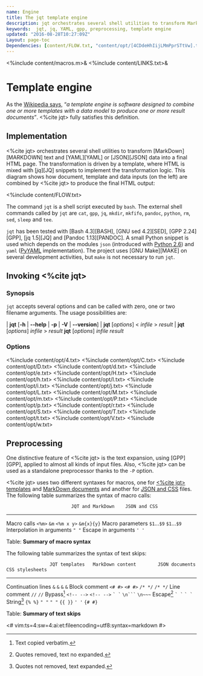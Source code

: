 ```yaml
---
name: Engine
title: The jqt template engine
description: jqt orchestrates several shell utilities to transform MarkDown text and YAML or JSON data into a final HTML page.
keywords:  jqt, jq, YAML, gpp, preprocessing, template engine
updated: "2016-08-28T10:27:09Z"
Layout: page-toc
Dependencies: [content/FLOW.txt, "content/opt/[4CDdeHhIijLMmPprSTtVw].txt"]
---
```

<%include content/macros.m>&
<%include content/LINKS.txt>&

# Template engine

As the [Wikipedia says](https://en.wikipedia.org/wiki/Template_processor),
<q><i>a template engine is
software designed to combine one or more templates with a data model to produce
one or more result documents</i></q>. <%cite jqt> fully satisfies this definition.

## Implementation

<%cite jqt> orchestrates several shell utilities to transform [MarkDown][MARKDOWN] text and
[YAML][YAML] or [JSON][JSON] data into a final HTML page. The transformation is driven by a template,
where HTML is mixed with [_jq_][JQ] snippets to implement the transformation logic.
This diagram shows how document, template and data inputs (on the left) are combined by
<%cite jqt> to produce the final HTML output:

<%include content/FLOW.txt>

The command `jqt` is a shell script executed by `bash`.
The external shell commands called by `jqt` are `cat`, `gpp`, `jq`, `mkdir`,
`mkfifo`, `pandoc`, `python`, `rm`, `sed`, `sleep` and `tee`.

`jqt` has been tested with [Bash 4.3][BASH], [GNU sed 4.2][SED], [GPP 2.24][GPP],
[jq 1.5][JQ] and [Pandoc 1.13][PANDOC]. A small Python snippet is used which depends
on the modules `json` (introduced with [Python 2.6](https://docs.python.org/2.6/))
and `yaml` ([PyYAML](http://pyyaml.org/) implementation).
The project uses [GNU Make][MAKE] on several development activities, but `make`
is not necessary to run `jqt`.

## Invoking <%cite jqt>

### Synopsis

`jqt` accepts several options and can be called with zero, one or two filename
arguments.  The usage possibilities are:

| **jqt** [**-h** | **--help** | **-p** | **-V** | **--version**]
| **jqt** [_options_] < _infile_ > _result_
| **jqt** [_options_] _infile_ > _result_
**jqt** [_options_] _infile_ _result_

### Options

<%include content/opt/4.txt>
<%include content/opt/C.txt>
<%include content/opt/D.txt>
<%include content/opt/d.txt>
<%include content/opt/e.txt>
<%include content/opt/H.txt>
<%include content/opt/h.txt>
<%include content/opt/I.txt>
<%include content/opt/i.txt>
<%include content/opt/j.txt>
<%include content/opt/L.txt>
<%include content/opt/M.txt>
<%include content/opt/m.txt>
<%include content/opt/P.txt>
<%include content/opt/p.txt>
<%include content/opt/r.txt>
<%include content/opt/S.txt>
<%include content/opt/T.txt>
<%include content/opt/t.txt>
<%include content/opt/V.txt>
<%include content/opt/w.txt>

## Preprocessing

One distinctive feature of <%cite jqt> is the text expansion, using [GPP][GPP], applied to almost
all kinds of input files.
Also, <%cite jqt> can be used as a standalone
preprocessor thanks to the `-P` option.

<%cite jqt> uses two different syntaxes for macros, one for
[<%cite jqt> templates](./structure.html#preprocessing) and
[MarkDown documents](./content.html#preprocessing)
and another for [JSON and CSS](./data.html#preprocessing) files. 
The following table summarizes the syntax of macro calls:

                            JQT and MarkDown    JSON and CSS
---------------             ----------------    ----------------
Macro calls                 `<%m>`              `&m`
                            `<%m x y>`          `&m{x}{y}`
Macro parameters            `$1`...`$9`         `$1`...`$9`
Interpolation in arguments  `" "`
Escape in arguments         `' '`

Table: **Summary of macro syntax**

The following table summarizes the syntax of text skips:

                    JQT templates   MarkDown content        JSON documents  CSS stylesheets
------------------  -------------   ----------------        --------------  ---------------
Continuation lines  `&`             `&`                     `&`             `&`
Block comment       `<# #>`         `<# #>`                 `/* */`         `/* */`
Line comment                                                `//`            `//`
Bypass[^1]          `<!-- -->`      `<!-- -->`
                                    `` ` ` ``
                                    <code>\\n&#96;&#96;&#96;</code>
                                    `\n~~~`
Escape[^2]                                                  `` ` ` ``       `` ` ` ``
String[^3]          `{% %}`                                 `" "`           `" "`
                    `{{ }}`                                                 `' '`
                    `{# #}`

Table: **Summary of text skips**

[^1]: Text copied verbatim.
[^2]: Quotes removed, text no expanded.
[^3]: Quotes not removed, text expanded.

<#
vim:ts=4:sw=4:ai:et:fileencoding=utf8:syntax=markdown
#>
